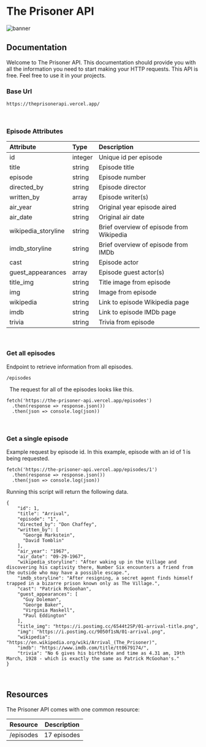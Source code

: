 # The Prisoner API

![banner](https://github.com/answebdev/the-prisoner-api/assets/36783010/b853041d-40db-4c9b-9c6c-a43863b53040)

## Documentation

Welcome to The Prisoner API. This documentation should provide you with all the information you need to start making your HTTP requests. This API is free. Feel free to use it in your projects.

### Base Url

`https://theprisonerapi.vercel.app/`

&nbsp;
### Episode Attributes

| Attribute | Type | Description |
| :---         |     :---      |          :--- |
| id   | integer     | Unique id per episode    |
| title     | string       | Episode title      |
| episode     | string       | Episode number      |
| directed_by   | string     | Episode director    |
| written_by     | array       | Episode writer(s)      |
| air_year   | string     | Original year episode aired    |
| air_date     | string       | Original air date      |
| wikipedia_storyline   | string     | Brief overview of episode from Wikipedia    |
| imdb_storyline   | string     | Brief overview of episode from IMDb    |
| cast     | string       | Episode actor      |
| guest_appearances     | array       | Episode guest actor(s)      |
| title_img   | string     | Title image from episode    |
| img   | string     | Image from episode    |
| wikipedia     | string       | Link to episode Wikipedia page      |
| imdb   | string     | Link to episode IMDb page    |
| trivia   | string     | Trivia from episode    |

&nbsp;
### Get all episodes

Endpoint to retrieve information from all episodes.

`/episodes`

&nbsp;
The request for all of the episodes looks like this.

```
fetch('https://the-prisoner-api.vercel.app/episodes')
  .then(response => response.json())
  .then(json => console.log(json))
```

&nbsp;
### Get a single episode

Example request by episode id. In this example, episode with an id of 1 is being requested.

```
fetch('https://the-prisoner-api.vercel.app/episodes/1')
  .then(response => response.json())
  .then(json => console.log(json))
```


Running this script will return the following data.

```
{
    "id": 1,
    "title": "Arrival",
    "episode": "1",
    "directed_by": "Don Chaffey",
    "written_by": [
      "George Markstein",
      "David Tomblin"
    ],
    "air_year": "1967",
    "air_date": "09-29-1967",
    "wikipedia_storyline": "After waking up in the Village and discovering his captivity there, Number Six encounters a friend from the outside who may have a possible escape.",
    "imdb_storyline": "After resigning, a secret agent finds himself trapped in a bizarre prison known only as The Village.",
    "cast": "Patrick McGoohan",
    "guest_appearances": [
      "Guy Doleman",
      "George Baker",
      "Virginia Maskell",
      "Paul Eddington"
    ],
    "title_img": "https://i.postimg.cc/6544t2SP/01-arrival-title.png",
    "img": "https://i.postimg.cc/9050f1sN/01-arrival.png",
    "wikipedia": "https://en.wikipedia.org/wiki/Arrival_(The_Prisoner)",
    "imdb": "https://www.imdb.com/title/tt0679174/",
    "trivia": "No 6 gives his birthdate and time as 4.31 am, 19th March, 1928 - which is exactly the same as Patrick McGoohan's."
}
```

&nbsp;
## Resources

The Prisoner API comes with one common resource:

| Resource  | Description |
| ------------- | ------------- |
| /episodes  | 17 episodes  |
